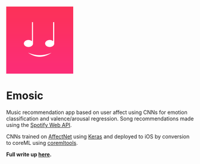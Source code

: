 ![Logo](/icon.png)

# Emosic

Music recommendation app based on user affect using CNNs for emotion classification and valence/arousal regression. Song recommendations made using the [Spotify Web API](https://developer.spotify.com/web-api/).

CNNs trained on [AffectNet](http://mohammadmahoor.com/affectnet/) using [Keras](https://keras.io) and deployed to iOS by conversion to coreML using [coremltools](https://github.com/apple/coremltools).

**Full write up [here](emosic_write_up.pdf).**

